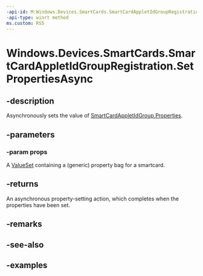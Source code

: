```yaml
---
-api-id: M:Windows.Devices.SmartCards.SmartCardAppletIdGroupRegistration.SetPropertiesAsync(Windows.Foundation.Collections.ValueSet)
-api-type: winrt method
ms.custom: RS5
---
```


<!-- Method syntax.
public IAsyncAction SmartCardAppletIdGroupRegistration.SetPropertiesAsync(ValueSet props)
-->

# Windows.Devices.SmartCards.SmartCardAppletIdGroupRegistration.SetPropertiesAsync

## -description
Asynchronously sets the value of [SmartCardAppletIdGroup.Properties](smartcardappletidgroup_properties.md).

## -parameters
### -param props
A [ValueSet](/uwp/api/windows.foundation.collections.valueset) containing a (generic) property bag for a smartcard.

## -returns
An asynchronous property-setting action, which completes when the properties have been set.

## -remarks

## -see-also

## -examples

